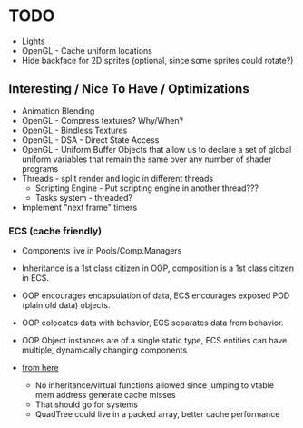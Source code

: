# TODO

- Lights
- OpenGL - Cache uniform locations
- Hide backface for 2D sprites (optional, since some sprites could rotate?)

## Interesting / Nice To Have / Optimizations
- Animation Blending
- OpenGL - Compress textures? Why/When?
- OpenGL - Bindless Textures
- OpenGL - DSA - Direct State Access
- OpenGL - Uniform Buffer Objects that allow us to declare a set of global uniform variables that remain the same over any number of shader programs
- Threads - split render and logic in different threads
  - Scripting Engine - Put scripting engine in another thread???
  - Tasks system - threaded?
- Implement "next frame" timers

### ECS (cache friendly)
- Components live in Pools/Comp.Managers
- Inheritance is a 1st class citizen in OOP, composition is a 1st class citizen in ECS.
- OOP encourages encapsulation of data, ECS encourages exposed POD (plain old data) objects.
- OOP colocates data with behavior, ECS separates data from behavior.
- OOP Object instances are of a single static type, ECS entities can have multiple, dynamically changing components

- [from here](https://gamedev.stackexchange.com/questions/82030/how-are-entity-systems-cache-efficient)
  - No inheritance/virtual functions allowed since jumping to vtable mem address generate cache misses
  - That should go for systems
  - QuadTree could live in a packed array, better cache performance